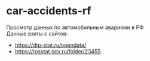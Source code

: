 # car-accidents-rf
Просмотр данных по автомобильным авариями в РФ <br>
Данные взяты с сайтов: 
- https://dtp-stat.ru/opendata/
- https://rosstat.gov.ru/folder/23455
